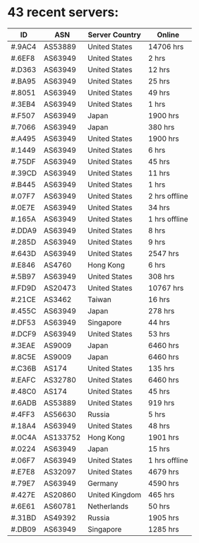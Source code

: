 # 43 recent servers:

| ID | ASN | Server Country | Online |
| ------ | ------ | ------ | ------ |
| #.9AC4 | AS53889 | United States | 14706 hrs |
| #.6EF8 | AS63949 | United States | 2 hrs |
| #.D363 | AS63949 | United States | 12 hrs |
| #.BA95 | AS63949 | United States | 25 hrs |
| #.8051 | AS63949 | United States | 49 hrs |
| #.3EB4 | AS63949 | United States | 1 hrs |
| #.F507 | AS63949 | Japan | 1900 hrs |
| #.7066 | AS63949 | Japan | 380 hrs |
| #.A495 | AS63949 | United States | 1900 hrs |
| #.1449 | AS63949 | United States | 6 hrs |
| #.75DF | AS63949 | United States | 45 hrs |
| #.39CD | AS63949 | United States | 11 hrs |
| #.B445 | AS63949 | United States | 1 hrs |
| #.07F7 | AS63949 | United States | 2 hrs offline |
| #.0E7E | AS63949 | United States | 34 hrs |
| #.165A | AS63949 | United States | 1 hrs offline |
| #.DDA9 | AS63949 | United States | 8 hrs |
| #.285D | AS63949 | United States | 9 hrs |
| #.643D | AS63949 | United States | 2547 hrs |
| #.E846 | AS4760 | Hong Kong | 6 hrs |
| #.5B97 | AS63949 | United States | 308 hrs |
| #.FD9D | AS20473 | United States | 10767 hrs |
| #.21CE | AS3462 | Taiwan | 16 hrs |
| #.455C | AS63949 | Japan | 278 hrs |
| #.DF53 | AS63949 | Singapore | 44 hrs |
| #.DCF9 | AS63949 | United States | 53 hrs |
| #.3EAE | AS9009 | Japan | 6460 hrs |
| #.8C5E | AS9009 | Japan | 6460 hrs |
| #.C36B | AS174 | United States | 135 hrs |
| #.EAFC | AS32780 | United States | 6460 hrs |
| #.48C0 | AS174 | United States | 45 hrs |
| #.6ADB | AS53889 | United States | 919 hrs |
| #.4FF3 | AS56630 | Russia | 5 hrs |
| #.18A4 | AS63949 | United States | 48 hrs |
| #.0C4A | AS133752 | Hong Kong | 1901 hrs |
| #.0224 | AS63949 | Japan | 15 hrs |
| #.06F7 | AS63949 | United States | 1 hrs offline |
| #.E7E8 | AS32097 | United States | 4679 hrs |
| #.79E7 | AS63949 | Germany | 4590 hrs |
| #.427E | AS20860 | United Kingdom | 465 hrs |
| #.6E61 | AS60781 | Netherlands | 50 hrs |
| #.31BD | AS49392 | Russia | 1905 hrs |
| #.DB09 | AS63949 | Singapore | 1285 hrs |

